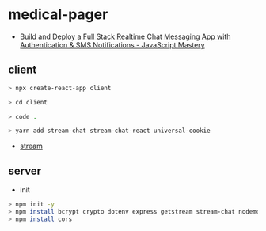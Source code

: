 # medical-pager

- [Build and Deploy a Full Stack Realtime Chat Messaging App with Authentication & SMS Notifications - JavaScript Mastery
  ](https://www.youtube.com/watch?v=MJzbJQLGehs)

## client

```sh
> npx create-react-app client

> cd client

> code .

> yarn add stream-chat stream-chat-react universal-cookie
```

- [stream](https://getstream.io/)

## server

- init

```sh
> npm init -y
> npm install bcrypt crypto dotenv express getstream stream-chat nodemon twilio
> npm install cors
```
